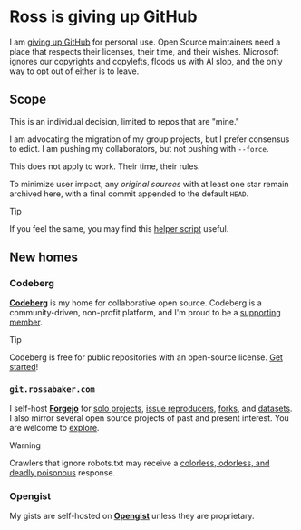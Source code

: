 # Ross is giving up GitHub

I am [giving up GitHub][give-up-github] for personal use.  Open Source
maintainers need a place that respects their licenses, their time, and
their wishes.  Microsoft ignores our copyrights and copylefts, floods
us with AI slop, and the only way to opt out of either is to leave.

## Scope

This is an individual decision, limited to repos that are "mine."

I am advocating the migration of my group projects, but I prefer
consensus to edict.  I am pushing my collaborators, but not pushing
with `--force`.

This does not apply to work.  Their time, their rules.

To minimize user impact, any *original sources* with at least one star
remain archived here, with a final commit appended to the default
`HEAD`.

> [!TIP]
> If you feel the same, you may find this [helper
> script][give-up-github.sh] useful.

## New homes

### Codeberg

[**Codeberg**][codeberg]</dfn> is my home for collaborative open
source.  Codeberg is a community-driven, non-profit platform, and I'm
proud to be a [supporting member][codeberg-join].

> [!TIP]
> Codeberg is free for public repositories with an open-source
> license. [Get started][codeberg-get-started]!

### `git.rossabaker.com`

I self-host [**Forgejo**][self-hosted-forgejo] for [solo
projects][forgejo-ross], [issue reproducers][forgejo-repros],
[forks][forgejo-forks], and [datasets][forgejo-data].  I also mirror
several open source projects of past and present interest.  You are
welcome to [explore][forgejo-explore].

> [!WARNING]
> Crawlers that ignore robots.txt may receive a [colorless, odorless, 
> and deadly poisonous][iocaine] response.

### Opengist

My gists are self-hosted on
[**Opengist**][self-hosted-opengist] unless they are
proprietary.

[codeberg]: https://codeberg.org/rossabaker
[codeberg-get-started]: https://docs.codeberg.org/getting-started
[codeberg-join]: https://join.codeberg.org
[forgejo-ross]: https://git.rossabaker.com/ross
[forgejo-repros]: https://git.rossabaker.com/repros
[forgejo-forks]: https://git.rossabaker.com/forks
[forgejo-data]: https://git.rossabaker.com/data
[forgejo-explore]: https://git.rossabaker.com/explore/repos
[give-up-github]: https://giveupgithub.org
[iocaine]: https://iocaine.madhouse-project.org
[self-hosted-forgejo]: https://git.rossabaker.com
[self-hosted-opengist]: https://paste.rossabaker.com
[give-up-github.sh]: https://codeberg.org/rossabaker/giveupgithub.sh
